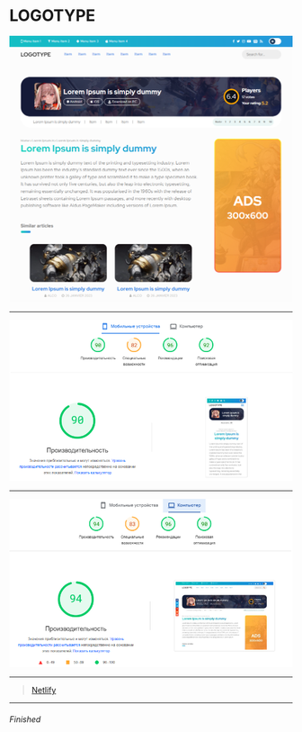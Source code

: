 <h1>LOGOTYPE</h1>

![Foto](/img/netlify/readme.png)

---

![Foto](/img/netlify/pageSpeed-mobile.png)

---

![Foto](/img/netlify/pageSpeed-desktop.png)



---

>[Netlify](https://logotype-test-task.netlify.app/)

---
<h6>Finished</h6>